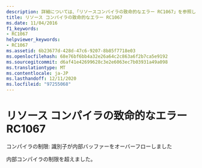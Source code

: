 ```yaml
---
description: 詳細については、「リソースコンパイラの致命的なエラー RC1067」を参照してください。
title: リソース コンパイラの致命的なエラー RC1067
ms.date: 11/04/2016
f1_keywords:
- RC1067
helpviewer_keywords:
- RC1067
ms.assetid: 6b23677d-428d-47c6-9207-8b85f7718e03
ms.openlocfilehash: 68e76bf6bb4a32e26a64c2c863a6f2b7ca5e9192
ms.sourcegitcommit: d6af41e42699628c3e2e6063ec7b03931a49a098
ms.translationtype: MT
ms.contentlocale: ja-JP
ms.lasthandoff: 12/11/2020
ms.locfileid: "97255068"
---
```

# <a name="resource-compiler-fatal-error-rc1067"></a>リソース コンパイラの致命的なエラー RC1067

コンパイラの制限: 識別子が内部バッファーをオーバーフローしました

内部コンパイラの制限を超えました。
